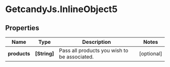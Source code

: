 # GetcandyJs.InlineObject5

## Properties

Name | Type | Description | Notes
------------ | ------------- | ------------- | -------------
**products** | **[String]** | Pass all products you wish to be associated. | [optional] 


